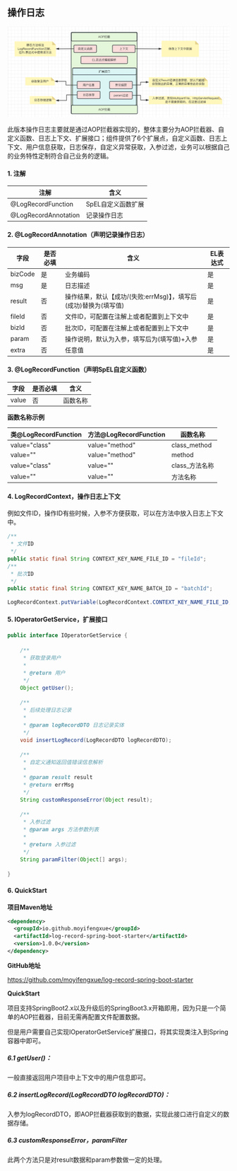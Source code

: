 ## 操作日志
![img.png](img.png)

此版本操作日志主要就是通过AOP拦截器实现的，整体主要分为AOP拦截器、自定义函数、日志上下文、扩展接口；组件提供了6个扩展点，自定义函数、日志上下文、用户信息获取，日志保存，自定义异常获取，入参过滤，业务可以根据自己的业务特性定制符合自己业务的逻辑。

#### 1. 注解

| 注解                 | 含义               |
| -------------------- | ------------------ |
| @LogRecordFunction   | SpEL自定义函数扩展 |
| @LogRecordAnnotation | 记录操作日志       |

#### 2. @LogRecordAnnotation（声明记录操作日志）

| 字段    | 是否必填 | 含义                                                         | EL表达式 |
| ------- | -------- | ------------------------------------------------------------ | -------- |
| bizCode | 是       | 业务编码                                                     | 是       |
| msg     | 是       | 日志描述                                                     | 是       |
| result  | 否       | 操作结果，默认【成功/(失败:errMsg)】，填写后(成功)替换为(填写值) | 是       |
| fileId  | 否       | 文件ID，可配置在注解上或者配置到上下文中                     | 是       |
| bizId   | 否       | 批次ID，可配置在注解上或者配置到上下文中                     | 是       |
| param   | 否       | 操作说明，默认为入参，填写后为(填写值)+入参                  | 是       |
| extra   | 否       | 任意值                                                       | 是       |

#### 3. @LogRecordFunction（声明SpEL自定义函数）

| 字段  | 是否必填 | 含义     |
| ----- | -------- | -------- |
| value | 否       | 函数名称 |

**函数名称示例**

| 类@LogRecordFunction | 方法@LogRecordFunction | 函数名称       |
| -------------------- | ---------------------- | -------------- |
| value="class"        | value="method"         | class_method   |
| value=""             | value="method"         | method         |
| value="class"        | value=""               | class_方法名称 |
| value=""             | value=""               | 方法名称       |

#### 4. LogRecordContext，操作日志上下文

例如文件ID，操作ID有些时候，入参不方便获取，可以在方法中放入日志上下文中。

```java
/**
 * 文件ID
 */
public static final String CONTEXT_KEY_NAME_FILE_ID = "fileId";
/**
 * 批次ID
 */
public static final String CONTEXT_KEY_NAME_BATCH_ID = "batchId";
```

```java
LogRecordContext.putVariable(LogRecordContext.CONTEXT_KEY_NAME_FILE_ID,"123")
```

#### 5. IOperatorGetService，扩展接口

```java
public interface IOperatorGetService {

    /**
     * 获取登录用户
     *
     * @return 用户
     */
    Object getUser();

    /**
     * 后续处理日志记录
     *
     * @param logRecordDTO 日志记录实体
     */
    void insertLogRecord(LogRecordDTO logRecordDTO);

    /**
     * 自定义通知返回值错误信息解析
     *
     * @param result result
     * @return errMsg
     */
    String customResponseError(Object result);

    /**
     * 入参过滤
     * @param args 方法参数列表
     *
     * @return 入参过滤
     */
    String paramFilter(Object[] args);

}
```

#### 6. QuickStart

**项目Maven地址**

```xml
<dependency>
  <groupId>io.github.moyifengxue</groupId>
  <artifactId>log-record-spring-boot-starter</artifactId>
  <version>1.0.0</version>
</dependency>
```

**GitHub地址**

https://github.com/moyifengxue/log-record-spring-boot-starter

**QuickStart**

项目支持SpringBoot2.x以及升级后的SpringBoot3.x开箱即用，因为只是一个简单的AOP拦截器，目前无需再配置文件配置数据。

但是用户需要自己实现IOperatorGetService扩展接口，将其实现类注入到Spring容器中即可。

##### 6.1 getUser()：

一般直接返回用户项目中上下文中的用户信息即可。

##### 6.2 insertLogRecord(LogRecordDTO logRecordDTO)：

入参为logRecordDTO，即AOP拦截器获取到的数据，实现此接口进行自定义的数据存储。

##### 6.3 customResponseError，paramFilter

此两个方法只是对result数据和param参数做一定的处理。

